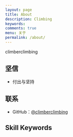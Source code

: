 ```yaml
---
layout: page
title: About
description: Climbing
keywords: 
comments: true
menu: 关于
permalink: /about/
---
```


climberclimbing

## 坚信

* 付出与坚持
 

## 联系

* GitHub：[@climberclimbing](https://github.com/climberclimbing)


## Skill Keywords
